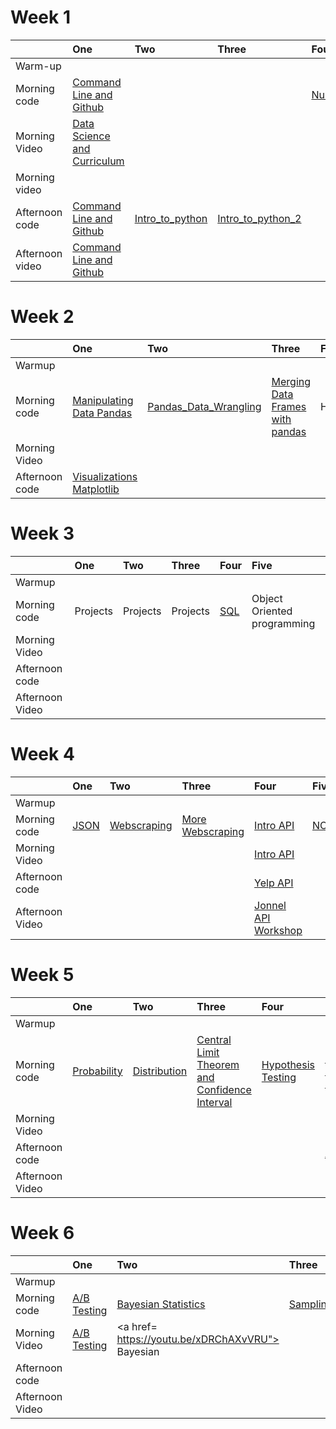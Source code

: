 # Week 1

|                 | One                                       | Two                                       | Three                                     | Four                                      | Five                                      |
|:----------------|:------------------------------------------|:------------------------------------------|:------------------------------------------|:------------------------------------------|:------------------------------------------|
| Warm-up | <a href=""> </a> | 
| Morning code | <a href="https://docs.google.com/presentation/d/10R5rWDcYKz3SkJPVmRIcGU2n51PPDbew-M68BYXdpbg/edit#slide=id.p"> Command Line and Github </a> <a href=""> </a> | | | <a href="https://github.com/learn-co-students/ds-atlanta-06_24_19/blob/master/module_1/Week_1/day_4_lecture_1_libraries_numpy/intro_to_libraries_numpy-Smith.ipynb"> Numpy </a> <a href=""> </a>  | <a href="https://github.com/learn-co-students/ds-atlanta-06_24_19/blob/master/module_1/Week_1/day_5_lecture_1_Intro_Pandas/intro_to_pandas.ipynb"> Pandas </a> <a href=""> </a>  |
| Morning Video    | <a href="https://docs.google.com/presentation/d/10R5rWDcYKz3SkJPVmRIcGU2n51PPDbew-M68BYXdpbg/edit#slide=id.p"> Data Science and Curriculum </a>   <a href=""> </a> |  | 
| Morning video   |
| Afternoon code  | <a href="https://docs.google.com/presentation/d/1vYjZ4P1Zxu5tzNfjY5V_UZ7PWiYxz5DylXIJSFraX9s/edit#slide=id.p"> Command Line and Github </a> <a href=""> </a> | <a href="https://github.com/learn-co-students/ds-atlanta-06_24_19/blob/master/module_1/Week_1/day_2_lecture_1_Intro_to_python/Intro-python-fundamentals.ipynb"> Intro_to_python </a>  <a href=""> </a> | <a href="https://github.com/learn-co-students/ds-atlanta-06_24_19/blob/master/module_1/Week_1/day_3_lecture_1_Intro_to_python_2/Intro-Python-Fundamentals-2.ipynb"> Intro_to_python_2 </a>  <a href=""> </a> |<a href=""></a>  | 
| Afternoon video | <a href="https://youtu.be/4SasbMIgBnc"> Command Line and Github </a>   <a href=""> </a> |   <a href=""></a> | | | |



# Week 2

|                 | One                                       | Two                                       | Three                                     | Four                                      | Five                                      |
|:----------------|:------------------------------------------|:------------------------------------------|:------------------------------------------|:------------------------------------------|:------------------------------------------|
| Warmup |
| Morning code|<a href="https://github.com/learn-co-students/ds-atlanta-06_24_19/blob/master/module_1/Week_2/day_1_manipulating_data_pandas/Manipulating%20data%20with%20Pandas.ipynb"> Manipulating Data Pandas </a>  <a href=""> </a>|<a href= "https://github.com/learn-co-students/ds-atlanta-06_24_19/blob/master/module_1/Week_2/day_2_Data_Wrangling_Python/Pandas_Data_Wrangling.ipynb"> Pandas_Data_Wrangling </a>  <a href=""> </a>|<a href= "https://github.com/learn-co-students/ds-atlanta-06_24_19/blob/master/module_1/Week_2/day_3_Merging_Data_Python/Merging%20DataFrames%20with%20pandas.ipynb"> Merging Data Frames with pandas </a> <a href=""> </a>|Holiday|<a href= "https://github.com/learn-co-students/ds-atlanta-06_24_19/blob/master/module_1/Week_2/day_4_visualizations_seaborn/Seaborn.ipynb"> Visualizations Seaborn </a> <a href=""> </a>
| Morning Video|
| Afternoon code|<a href= "https://github.com/learn-co-students/ds-atlanta-06_24_19/blob/master/module_1/Week_2/day_3_visualizations_matplotlib/matplotlib-intro.ipynb"> Visualizations Matplotlib </a> <a href=""> </a>|

# Week 3

|                 | One                                       | Two                                       | Three                                     | Four                                      | Five                                      |
|:----------------|:------------------------------------------|:------------------------------------------|:------------------------------------------|:------------------------------------------|:------------------------------------------|
| Warmup |
| Morning code| Projects|Projects|Projects|<a href= "https://github.com/learn-co-students/ds-atlanta-06_24_19/blob/master/module_2/week_01/day_1_intro_to_sql/SQL_day_one_solution_code%20.ipynb"> SQL </a> <a href=""> </a>|Object Oriented programming
| Morning Video|
| Afternoon code|
| Afternoon Video|

# Week 4

|                 | One                                       | Two                                       | Three                                     | Four                                      | Five                                      |
|:----------------|:------------------------------------------|:------------------------------------------|:------------------------------------------|:------------------------------------------|:------------------------------------------|
| Warmup |
| Morning code|<a href= "https://github.com/learn-co-students/ds-atlanta-06_24_19/blob/master/module_2/week_2/day_1/JSON.ipynb"> JSON </a> <a href=""> </a>|<a href= "https://github.com/learn-co-students/ds-atlanta-06_24_19/blob/master/module_2/week_2/day_2/Webscraping.ipynb"> Webscraping </a> <a href=""> </a>|<a href= "https://github.com/learn-co-students/ds-atlanta-06_24_19/blob/master/module_2/week_2/day_2/Webscraping.ipynb"> More Webscraping </a> <a href=""> </a>|<a href= "https://github.com/learn-co-students/ds-atlanta-06_24_19/blob/master/module_2/week_2/day_4/Introduction%20to%20API.ipynb"> Intro API </a> <a href=""> </a>|<a href= "https://docs.google.com/presentation/d/1yJ0Fm8J5Znk0dfC11BUCnfeV2eSUjTWQm5AxTQMC11U/edit#slide=id.g5d8cbe16d9_0_28"> NOSQL </a> <a href=""> </a>| 
| Morning Video||||<a href= "https://youtu.be/j0Q_sSdveJ0"> Intro API </a> <a href=""> </a>|
Afternoon code||||<a href="https://github.com/learn-co-students/ds-atlanta-06_24_19/blob/master/module_2/week_2/day_4/YELP%20API.ipynb"> Yelp API </a> <a href=""> </a>|
| Afternoon Video||||<a href="https://www.youtube.com/watch?v=-XqhpAHesAI&feature=youtu.be"> Jonnel API Workshop </a> <a href=""> </a>|


# Week 5

|                 | One                                       | Two                                       | Three                                     | Four                                      | Five                                      |
|:----------------|:------------------------------------------|:------------------------------------------|:------------------------------------------|:------------------------------------------|:------------------------------------------|
| Warmup |
| Morning code|<a href= "https://docs.google.com/presentation/d/1KXevq103NLDMCeuf-7bhCSQI_mxxru_fTXWDhq1Sty8/edit?usp=sharing"> Probability </a> <a href=""> </a>|<a href= "https://docs.google.com/presentation/d/1Pl5A-GgZI81BhAjGdwboMR0ZHLC7zNM93PzxTcwhN5E/edit#slide=id.g5def7a7899_0_50"> Distribution </a> <a href=""> </a>|<a href= "https://github.com/learn-co-students/ds-atlanta-06_24_19/blob/master/module_3/day_3/sampling-ATL.ipynb"> Central Limit Theorem and Confidence Interval </a> <a href=""> </a>|<a href= "https://github.com/learn-co-students/ds-atlanta-06_24_19/blob/master/module_3/day_4/Hypothesis%20Testing.pdf"> Hypothesis Testing </a> <a href=""> </a>|<a href="https://github.com/learn-co-students/ds-atlanta-06_24_19/blob/master/module_3/day_5_power/Power_EffectSize_Error-ATL.ipynb"> Power Effect Size </a> <a href=""> </a>
| Morning Video|
| Afternoon code|||||<a href="https://github.com/learn-co-students/ds-atlanta-06_24_19/blob/master/module_3/day_5_anova/Intro-ANOVA.ipynb"> ANOVA </a> <a href=""> </a>
| Afternoon Video|

# Week 6

|                 | One                                       | Two                                       | Three                                     | Four                                      | Five                                      |
|:----------------|:------------------------------------------|:------------------------------------------|:------------------------------------------|:------------------------------------------|:------------------------------------------|
| Warmup |
| Morning code|<a href= "https://github.com/learn-co-students/ds-atlanta-06_24_19/blob/master/module_3/Week_2/day_1/AB%20testing.ipynb"> A/B Testing </a> <a href=""> </a>|<a href= "https://github.com/learn-co-students/ds-atlanta-06_24_19/blob/master/module_3/Week_2/day_2/Bayes%20Theorem.ipynb"> Bayesian Statistics </a> <a href=""> </a>|<a href= "https://github.com/learn-co-students/ds-atlanta-06_24_19/blob/master/module_3/Week_2/day_3/Sampling.ipynb"> Sampling </a> <a href=""> </a>|Project|Project|
| Morning Video|<a href= "https://youtu.be/D9BAZelP0Fs"> A/B Testing </a> <a href=""> </a>|<a href= https://youtu.be/xDRChAXvVRU"> Bayesian </a> <a href=""> </a>
| Afternoon code|||||
| Afternoon Video|

